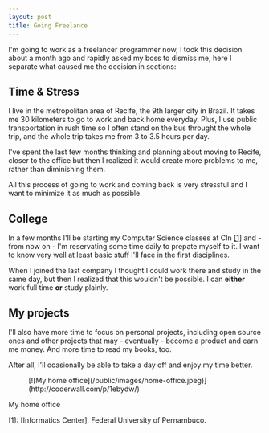 ```yaml
---
layout: post
title: Going Freelance
---
```


<span class="drops">I</span>'m going to work as a freelancer programmer now, I took this decision about a month ago and rapidly asked my boss to dismiss me, here I separate what caused me the decision in sections:

## Time & Stress

I live in the metropolitan area of Recife, the 9th larger city in Brazil. It takes me 30 kilometers to go to work and back home everyday. Plus, I use public transportation in rush time so I often stand on the bus throught the whole trip, and the whole trip takes me from 3 to 3.5 hours per day.

I've spent the last few months thinking and planning about moving to Recife, closer to the office but then I realized it would create more problems to me, rather than diminishing them.

All this process of going to work and coming back is very stressful and I want to minimize it as much as possible.

## College

In a few months I'll be starting my Computer Science classes at CIn <a href="#foot-link-1">[1]</a> and - from now on - I'm reservating some time daily to prepate myself to it. I want to know very well at least basic stuff I'll face in the first disciplines.

When I joined the last company I thought I could work there and study in the same day, but then I realized that this wouldn't be possible. I can **either** work full time **or** study plainly.

## My projects

I'll also have more time to focus on personal projects, including open source ones and other projects that may - eventually - become a product and earn me money. And more time to read my books, too.

After all, I'll ocasionally be able to take a day off and enjoy my time better.

<figure>
  [![My home office](/public/images/home-office.jpeg)](http://coderwall.com/p/1ebydw/)
</figure>

<span class="image_caption">My home office</span>

<p class="foot-link" id="foot-link-1">[1]: [Informatics Center], Federal University of Pernambuco.</p>

[Informatics Center]: http://www2.cin.ufpe.br/site/index.php
